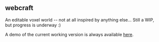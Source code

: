 ## webcraft
An editable voxel world -- not at all inspired by anything else...
Still a WIP, but progress is underway :)

A demo of the current working version is always available [here](https://rawgit.com/RaySL/webcraft/master/index.html).
